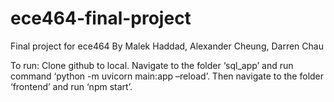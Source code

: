 # ece464-final-project
Final project for ece464
By Malek Haddad,
Alexander Cheung,
Darren Chau

To run: Clone github to local. Navigate to the folder ‘sql_app’ and run command ‘python -m uvicorn main:app –reload’. Then navigate to the folder ‘frontend’ and run ‘npm start’.
